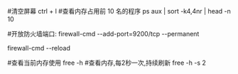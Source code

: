 #清空屏幕
ctrl + l
#查看内存占用前 10 名的程序
ps aux | sort -k4,4nr | head -n 10 

#开放防火墙端口:
firewall-cmd --add-port=9200/tcp --permanent

firewall-cmd --reload

#查看当前内存使用
free -h 
#查看内存,每2秒一次,持续刷新
free -h -s 2
```

